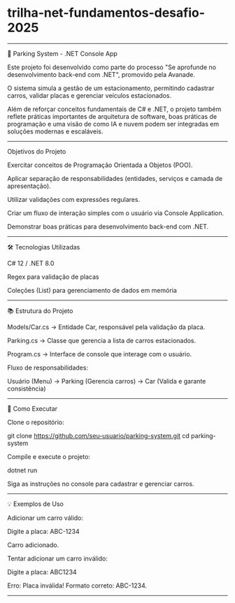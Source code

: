 # trilha-net-fundamentos-desafio-2025
<hr>
🚗 Parking System - .NET Console App

Este projeto foi desenvolvido como parte do processo "Se aprofunde no desenvolvimento back-end com .NET", promovido pela Avanade.

O sistema simula a gestão de um estacionamento, permitindo cadastrar carros, validar placas e gerenciar veículos estacionados.

Além de reforçar conceitos fundamentais de C# e .NET, o projeto também reflete práticas importantes de arquitetura de software, boas práticas de programação e uma visão de como IA e nuvem podem ser integradas em soluções modernas e escaláveis.
<hr>
Objetivos do Projeto

Exercitar conceitos de Programação Orientada a Objetos (POO).

Aplicar separação de responsabilidades (entidades, serviços e camada de apresentação).

Utilizar validações com expressões regulares.

Criar um fluxo de interação simples com o usuário via Console Application.

Demonstrar boas práticas para desenvolvimento back-end com .NET.
<hr>
🛠 Tecnologias Utilizadas

C# 12 / .NET 8.0

Regex para validação de placas

Coleções (List<T>) para gerenciamento de dados em memória
<hr>
📚 Estrutura do Projeto

Models/Car.cs → Entidade Car, responsável pela validação da placa.

Parking.cs → Classe que gerencia a lista de carros estacionados.

Program.cs → Interface de console que interage com o usuário.

Fluxo de responsabilidades:

Usuário (Menu) → Parking (Gerencia carros) → Car (Valida e garante consistência)
<hr>
🚀 Como Executar

Clone o repositório:

git clone https://github.com/seu-usuario/parking-system.git
cd parking-system


Compile e execute o projeto:

dotnet run


Siga as instruções no console para cadastrar e gerenciar carros.
<hr>
💡 Exemplos de Uso

Adicionar um carro válido:

Digite a placa: ABC-1234

Carro adicionado.

Tentar adicionar um carro inválido:

Digite a placa: ABC1234

Erro: Placa inválida! Formato correto: ABC-1234.

<hr>
